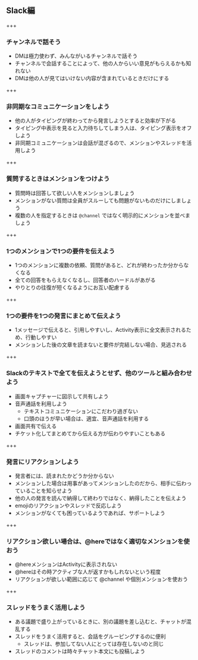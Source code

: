 ## Slack編

+++

### チャンネルで話そう

* DMは極力使わず、みんながいるチャンネルで話そう
* チャンネルで会話することによって、他の人からいい意見がもらえるかも知れない
* DMは他の人が見てはいけない内容が含まれているときだけにする

+++

### 非同期なコミュニケーションをしよう

* 他の人がタイピングが終わってから発言しようとすると効率が下がる
* タイピング中表示を見ると入力待ちしてしまう人は、タイピング表示をオフしよう
* 非同期コミュニケーションは会話が混ざるので、メンションやスレッドを活用しよう

+++

### 質問するときはメンションをつけよう

* 質問時は回答して欲しい人をメンションしましょう
* メンションがない質問は全員がスルーしても問題がないものだけにしましょう
* 複数の人を指定するときは `@channel` ではなく明示的にメンションを並べましょう

+++

### 1つのメンションで1つの要件を伝えよう

* 1つのメンションに複数の依頼、質問があると、どれが終わったか分からなくなる
* 全ての回答をもらえなくなるし、回答者のハードルがあがる
* やりとりの往復が短くなるようにお互い配慮する

+++

### 1つの要件を1つの発言にまとめて伝えよう

* 1メッセージで伝えると、引用しやすいし、Activity表示に全文表示されるため、行動しやすい
* メンションした後の文章を読まないと要件が完結しない場合、見逃される

+++

### Slackのテキストで全てを伝えようとせず、他のツールと組み合わせよう

* 画面キャプチャーに図示して共有しよう
* 音声通話を利用しよう
  * テキストコミュニケーションにこだわり過ぎない
  * 口頭のほうが早い場合は、適宜、音声通話を利用する
* 画面共有で伝える
* チケット化してまとめてから伝える方が伝わりやすいこともある

+++

### 発言にリアクションしよう

* 発言者には、読まれたかどうか分からない
* メンションした場合は用事があってメンションしたのだから、相手に伝わっていることを知らせよう
* 他の人の発言を読んで納得して終わりではなく、納得したことを伝えよう
* emojiのリアクションやスレッドで反応しよう
* メンションがなくても困っているようであれば、サポートしよう

+++

### リアクション欲しい場合は、@hereではなく適切なメンションを使おう

* @hereメンションはActivityに表示されない
* @hereはその時アクティブな人が返すかもしれないという程度
* リアクションが欲しい範囲に応じて @channel や個別メンションを使おう

+++

### スレッドをうまく活用しよう

* ある議題で盛り上がっているときに、別の議題を差し込むと、チャットが混乱する
* スレッドをうまく活用すると、会話をグルーピングするのに便利
  * スレッドは、参加してない人にとっては存在しないのと同じ
* スレッドのコメントは時々チャット本文にも投稿しよう
